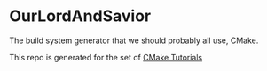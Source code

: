 # OurLordAndSavior

The build system generator that we should probably all use, CMake.

This repo is generated for the set of [CMake Tutorials](https://www.youtube.com/watch?v=nlKcXPUJGwA&list=PLalVdRk2RC6o5GHu618ARWh0VO0bFlif4)

